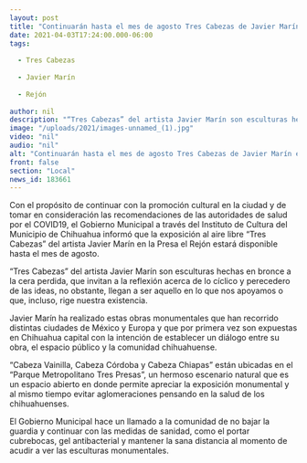 ```yaml
---
layout: post
title: "Continuarán hasta el mes de agosto Tres Cabezas de Javier Marín en Presa el Rejón"
date: 2021-04-03T17:24:00.000-06:00
tags:
  
  - Tres Cabezas
  
  - Javier Marín
  
  - Rejón
  
author: nil
description: "“Tres Cabezas” del artista Javier Marín son esculturas hechas en bronce a la cera perdida, que invitan a la reflexión acerca de lo cíclico y perecedero de las ideas"
image: "/uploads/2021/images-unnamed_(1).jpg"
video: "nil"
audio: "nil"
alt: "Continuarán hasta el mes de agosto Tres Cabezas de Javier Marín en Presa el Rejón"
front: false
section: "Local"
news_id: 183661
---
```


Con el propósito de continuar con la promoción cultural en la ciudad y de tomar en consideración las recomendaciones de las autoridades de salud por el COVID19, el Gobierno Municipal a través del Instituto de Cultura del Municipio de Chihuahua informó que la exposición al aire libre “Tres Cabezas” del artista Javier Marín en la Presa el Rejón estará disponible hasta el mes de agosto.

“Tres Cabezas” del artista Javier Marín son esculturas hechas en bronce a la cera perdida, que invitan a la reflexión acerca de lo cíclico y perecedero de las ideas, no obstante, llegan a ser aquello en lo que nos apoyamos o que, incluso, rige nuestra existencia. 

Javier Marín ha realizado estas obras monumentales que han recorrido distintas ciudades de México y Europa y que por primera vez son expuestas en Chihuahua capital con la intención de establecer un diálogo entre su obra, el espacio público y la comunidad chihuahuense.

“Cabeza Vainilla, Cabeza Córdoba y Cabeza Chiapas” están ubicadas en el “Parque Metropolitano Tres Presas”, un hermoso escenario natural que es un espacio abierto en donde permite apreciar la exposición monumental y al mismo tiempo evitar aglomeraciones pensando en la salud de los chihuahuenses.

El Gobierno Municipal hace un llamado a la comunidad de no bajar la guardia y continuar con las medidas de sanidad, como el portar cubrebocas, gel antibacterial y mantener la sana distancia al momento de acudir a ver las esculturas monumentales.  